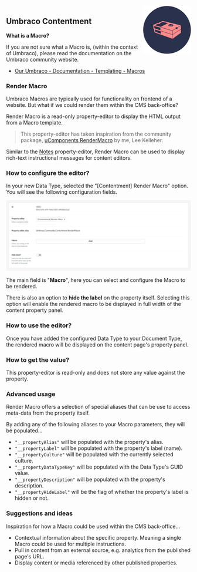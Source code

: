 <img src="../assets/img/logo.png" alt="Umbraco Contentment Logo" title="A shoebox of Umbraco happiness." height="130" align="right">

## Umbraco Contentment

**What is a Macro?**

If you are not sure what a Macro is, (within the context of Umbraco), please read the documentation on the Umbraco community website.

- [Our Umbraco - Documentation - Templating - Macros](https://our.umbraco.com/documentation/reference/templating/macros/)


### Render Macro

Umbraco Macros are typically used for functionality on frontend of a website. But what if we could render them within the CMS back-office?

Render Macro is a read-only property-editor to display the HTML output from a Macro template.

> This property-editor has taken inspiration from the community package, [uComponents RenderMacro](http://ucomponents.github.io/data-types/render-macro/) by me, Lee Kelleher.

Similar to the [Notes](notes.md) property-editor, Render Macro can be used to display rich-text instructional messages for content editors.


### How to configure the editor?

In your new Data Type, selected the "[Contentment] Render Macro" option. You will see the following configuration fields.

![Configuration Editor for Render Macro](render-macro--configuration-editor.png)

The main field is "**Macro**", here you can select and configure the Macro to be rendered.

There is also an option to **hide the label** on the property itself. Selecting this option will enable the rendered macro to be displayed in full width of the content property panel.


### How to use the editor?

Once you have added the configured Data Type to your Document Type, the rendered macro will be displayed on the content page's property panel.


### How to get the value?

This property-editor is read-only and does not store any value against the property.


### Advanced usage

Render Macro offers a selection of special aliases that can be use to access meta-data from the property itself.

By adding any of the following aliases to your Macro parameters, they will be populated...

- `"__propertyAlias"` will be populated with the property's alias.
- `"__propertyLabel"` will be populated with the property's label (name).
- `"__propertyCulture"` will be populated with the currently selected culture.
- `"__propertyDataTypeKey"` will be populated with the Data Type's GUID value.
- `"__propertyDescription"` will be populated with the property's description.
- `"__propertyHideLabel"` will be the flag of whether the property's label is hidden or not.


### Suggestions and ideas

Inspiration for how a Macro could be used within the CMS back-office...

- Contextual information about the specific property. Meaning a single Macro could be used for multiple instructions.
- Pull in content from an external source, e.g. analytics from the published page's URL.
- Display content or media referenced by other published properties.
